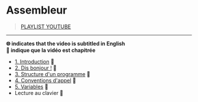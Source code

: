 # Assembleur

> [PLAYLIST YOUTUBE](https://www.youtube.com/playlist?list=PLrSOXFDHBtfEs7PCC6r44iXiX5gMlbjcR)

---

**🌐 indicates that the video is subtitled in English**<br>
**🔢 indique que la vidéo est chapitrée**

+ [1. Introduction](https://www.youtube.com/watch?v=fvtd2Ut3MHw) 🔢
+ [2. Dis bonjour !](https://www.youtube.com/watch?v=22UPjfgyRzI) 🔢
+ [3. Structure d'un programme](https://www.youtube.com/watch?v=sS_1SyDqVV8) 🔢
+ [4. Conventions d'appel](https://www.youtube.com/watch?v=ZpeMivhWuic) 🔢
+ [5. Variables](https://www.youtube.com/watch?v=CIzKfH8Jtco) 🔢
+ Lecture au clavier 🔢
